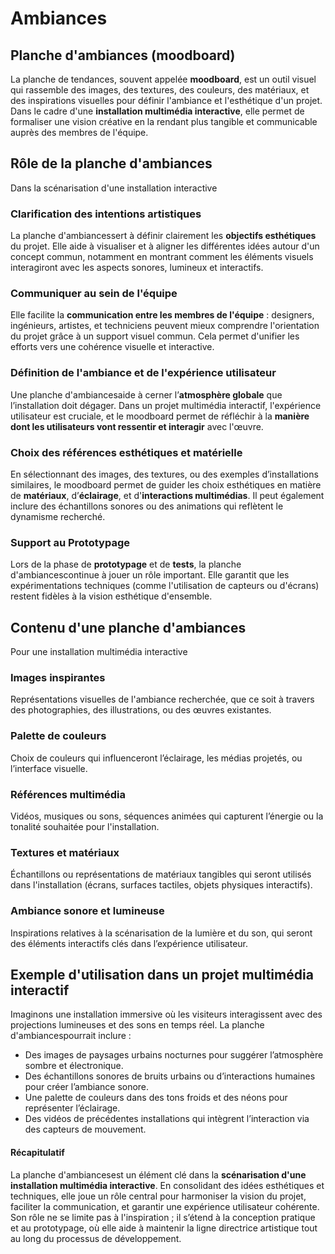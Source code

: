 # Ambiances

## Planche d'ambiances (moodboard) 

La planche de tendances, souvent appelée **moodboard**, est un outil visuel qui rassemble des images, des textures, des couleurs, des matériaux, et des inspirations visuelles pour définir l'ambiance et l'esthétique d'un projet. Dans le cadre d'une **installation multimédia interactive**, elle permet de formaliser une vision créative en la rendant plus tangible et communicable auprès des membres de l'équipe.

## Rôle de la planche d'ambiances

Dans la scénarisation d'une installation interactive

### Clarification des intentions artistiques

La planche d'ambiancessert à définir clairement les **objectifs esthétiques** du projet. Elle aide à visualiser et à aligner les différentes idées autour d'un concept commun, notamment en montrant comment les éléments visuels interagiront avec les aspects sonores, lumineux et interactifs.

### Communiquer au sein de l'équipe

Elle facilite la **communication entre les membres de l'équipe** : designers, ingénieurs, artistes, et techniciens peuvent mieux comprendre l'orientation du projet grâce à un support visuel commun. Cela permet d'unifier les efforts vers une cohérence visuelle et interactive.


### Définition de l'ambiance et de l'expérience utilisateur

Une planche d'ambiancesaide à cerner l’**atmosphère globale** que l’installation doit dégager. Dans un projet multimédia interactif, l'expérience utilisateur est cruciale, et le moodboard permet de réfléchir à la **manière dont les utilisateurs vont ressentir et interagir** avec l'œuvre.

### Choix des références esthétiques et matérielle

En sélectionnant des images, des textures, ou des exemples d’installations similaires, le moodboard permet de guider les choix esthétiques en matière de **matériaux**, d’**éclairage**, et d'**interactions multimédias**. Il peut également inclure des échantillons sonores ou des animations qui reflètent le dynamisme recherché.

### Support au Prototypage

Lors de la phase de **prototypage** et de **tests**, la planche d'ambiancescontinue à jouer un rôle important. Elle garantit que les expérimentations techniques (comme l'utilisation de capteurs ou d'écrans) restent fidèles à la vision esthétique d'ensemble.

## Contenu d'une planche d'ambiances

Pour une installation multimédia interactive

###  Images inspirantes

Représentations visuelles de l'ambiance recherchée, que ce soit à travers des photographies, des illustrations, ou des œuvres existantes.
   
### Palette de couleurs

Choix de couleurs qui influenceront l’éclairage, les médias projetés, ou l’interface visuelle.

### Références multimédia 

Vidéos, musiques ou sons, séquences animées qui capturent l’énergie ou la tonalité souhaitée pour l'installation.

### Textures et matériaux

Échantillons ou représentations de matériaux tangibles qui seront utilisés dans l'installation (écrans, surfaces tactiles, objets physiques interactifs).

### Ambiance sonore et lumineuse

Inspirations relatives à la scénarisation de la lumière et du son, qui seront des éléments interactifs clés dans l’expérience utilisateur.

## Exemple d'utilisation dans un projet multimédia interactif

Imaginons une installation immersive où les visiteurs interagissent avec des projections lumineuses et des sons en temps réel. La planche d'ambiancespourrait inclure :

- Des images de paysages urbains nocturnes pour suggérer l’atmosphère sombre et électronique.
- Des échantillons sonores de bruits urbains ou d’interactions humaines pour créer l’ambiance sonore.
- Une palette de couleurs dans des tons froids et des néons pour représenter l’éclairage.
- Des vidéos de précédentes installations qui intègrent l’interaction via des capteurs de mouvement.

#### Récapitulatif
La planche d'ambiancesest un élément clé dans la **scénarisation d'une installation multimédia interactive**. En consolidant des idées esthétiques et techniques, elle joue un rôle central pour harmoniser la vision du projet, faciliter la communication, et garantir une expérience utilisateur cohérente. Son rôle ne se limite pas à l'inspiration ; il s’étend à la conception pratique et au prototypage, où elle aide à maintenir la ligne directrice artistique tout au long du processus de développement.